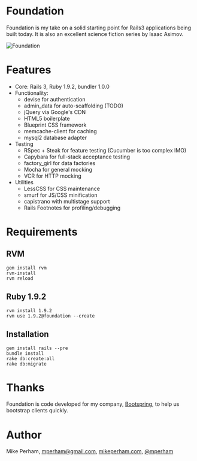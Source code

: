 Foundation
===============

Foundation is my take on a solid starting point for Rails3 applications being built today.  It is also an excellent science fiction series by Isaac Asimov.

![Foundation](http://www.nowakfilms.com/joomla15/images/stories/asimov_isaac_foundation_av.jpg)

Features
===============

 * Core: Rails 3, Ruby 1.9.2, bundler 1.0.0
 * Functionality:
    - devise for authentication
    - admin_data for auto-scaffolding (TODO)
    - jQuery via Google's CDN
    - HTML5 boilerplate
    - Blueprint CSS framework
    - memcache-client for caching
    - mysql2 database adapter
 * Testing
    - RSpec + Steak for feature testing (Cucumber is too complex IMO)
    - Capybara for full-stack acceptance testing
    - factory_girl for data factories
    - Mocha for general mocking
    - VCR for HTTP mocking
 * Utilities
    - LessCSS for CSS maintenance
    - smurf for JS/CSS minification
    - capistrano with multistage support
    - Rails Footnotes for profiling/debugging


Requirements
===============

RVM
-----------------

    gem install rvm
    rvm-install
    rvm reload

Ruby 1.9.2
-----------------

    rvm install 1.9.2
    rvm use 1.9.2@foundation --create

Installation
-----------------

    gem install rails --pre
    bundle install
    rake db:create:all
    rake db:migrate


Thanks
================

Foundation is code developed for my company, [Bootspring](http://bootspring.com), to help us bootstrap clients quickly.


Author
==============

Mike Perham, mperham@gmail.com, [mikeperham.com](http://mikeperham.com), [@mperham](http://twitter.com/mperham)